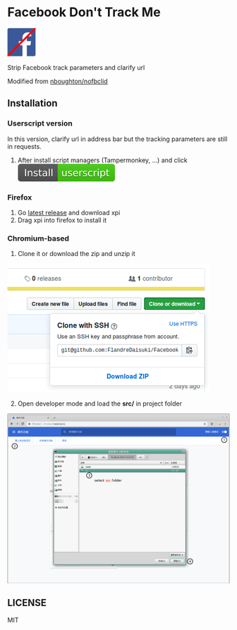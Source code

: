 # Facebook Don't Track Me

![logo](src/logo64.png)

Strip Facebook track parameters and clarify url

Modified from [nboughton/nofbclid](https://github.com/nboughton/nofbclid)

## Installation

### Userscript version

In this version, clarify url in address bar but the tracking parameters are still in requests.

1. After install script managers (Tampermonkey, ...) and click [![Install-userscript-brightgreen](assets/Install-userscript-brightgreen.svg)](https://github.com/FlandreDaisuki/Facebook-Dont-Track-Me/raw/master/Facebook-Dont-Track-Me.user.js)

### Firefox

1. Go [latest release](https://github.com/FlandreDaisuki/Facebook-Dont-Track-Me/releases/latest) and download xpi
2. Drag xpi into firefox to install it

### Chromium-based

1. Clone it or download the zip and unzip it

![download zip](assets/download-zip.png)

2. Open developer mode and load the **src/** in project folder

![load project](assets/load-project.png)

## LICENSE

MIT
